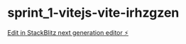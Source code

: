 # sprint_1-vitejs-vite-irhzgzen

[Edit in StackBlitz next generation editor ⚡️](https://stackblitz.com/~/github.com/TestGit222/sprint_1-vitejs-vite-irhzgzen)